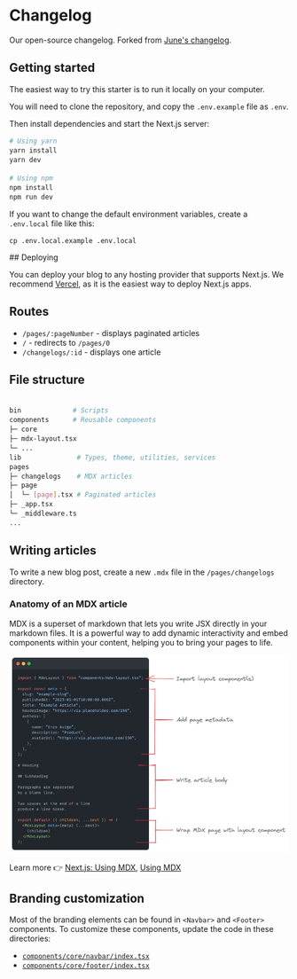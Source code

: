 # Changelog

Our open-source changelog. Forked from [June's changelog](https://github.com/juneHQ/changelog).

## Getting started

The easiest way to try this starter is to run it locally on your computer.

You will need to clone the repository, and copy the `.env.example` file as `.env`.

Then install dependencies and start the Next.js server:

```bash
# Using yarn
yarn install
yarn dev

# Using npm
npm install
npm run dev
```

If you want to change the default environment variables, create a `.env.local` file like this:

```
cp .env.local.example .env.local
```

## Deploying

You can deploy your blog to any hosting provider that supports Next.js. We recommend [Vercel](https://vercel.com), as it is the easiest way to deploy Next.js apps.

## Routes

- `/pages/:pageNumber` - displays paginated articles
- `/` - redirects to `/pages/0`
- `/changelogs/:id` - displays one article

## File structure

```bash

bin             # Scripts
components      # Reusable components
├─ core
├─ mdx-layout.tsx
└─ ...
lib              # Types, theme, utilities, services
pages
├─ changelogs    # MDX articles
├─ page
│  └─ [page].tsx # Paginated articles
├─ _app.tsx
└─ _middleware.ts
...
```

## Writing articles

To write a new blog post, create a new `.mdx` file in the `/pages/changelogs` directory.

### Anatomy of an MDX article

MDX is a superset of markdown that lets you write JSX directly in your markdown files. It is a powerful way to add dynamic interactivity and embed components within your content, helping you to bring your pages to life.

![mdx-preview](/mdx-preview.png)

Learn more 👉 [Next.js: Using MDX](https://nextjs.org/docs/advanced-features/using-mdx), [Using MDX](https://mdxjs.com/docs/using-mdx/)

## Branding customization

Most of the branding elements can be found in `<Navbar>` and `<Footer>` components. To customize these components, update the code in these directories:

- [`components/core/navbar/index.tsx`](https://github.com/CrowdDotDev/changelog/tree/master/components/core/navbar)
- [`components/core/footer/index.tsx`](https://github.com/CrowdDotDev/changelog/tree/master/components/core/footer)
